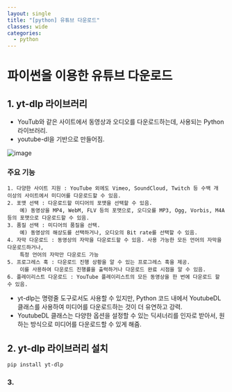```yaml
---
layout: single
title: "[python] 유튜브 다운로드"
classes: wide
categories:
  - python
---
```


# 파이썬을 이용한 유튜브 다운로드
## 1. yt-dlp 라이브러리
 + YouTub와 같은 사이트에서 동영상과 오디오를 다운로드하는데, 사용되는 Python 라이브러리.  
 + youtube-dl을 기반으로 만들어짐.

![image](https://github.com/kig2929kig/kig2929kig.github.io/assets/47412229/3c2ecd70-4b12-4baf-9f38-c8735010f801)  

### 주요 기능
    1. 다양한 사이트 지원 : YouTube 외에도 Vimeo, SoundCloud, Twitch 등 수백 개 이상의 사이트에서 미디어를 다운로드할 수 있음.  
    2. 포맷 선택 : 다운로드할 미디어의 포맷을 선택할 수 있음.  
        예) 동영상을 MP4, WebM, FLV 등의 포맷으로, 오디오를 MP3, Ogg, Vorbis, M4A 등의 포맷으로 다운로드할 수 있음.  
    3. 품질 선택 : 미디어의 품질을 선택. 
        예) 동영상의 해상도를 선택하거나, 오디오의 Bit rate를 선택할 수 있음.  
    4. 자막 다운로드 : 동영상의 자막을 다운로드할 수 있음. 사용 가능한 모든 언어의 자막을 다운로드하거나,  
        특정 언어의 자막만 다운로드 가능  
    5. 프로그레스 훅 : 다운로드 진행 상황을 알 수 있는 프로그레스 훅을 제공.  
        이를 사용하여 다운로드 진행률을 출력하거나 다운로드 완료 시점을 알 수 있음.
    6. 플레이리스트 다운로드 : YouTube 플레이리스트의 모든 동영상을 한 번에 다운로드 할 수 있음.  
+ yt-dlp는 명령줄 도구로서도 사용할 수 있지만, Python 코드 내에서 YoutubeDL 클래스를 사용하여 미디어를 다운로드하는 것이 더 유연하고 강력.
+ YoutubeDL 클래스는 다양한 옵션을 설정할 수 있는 딕셔너리를 인자로 받아서, 원하는 방식으로 미디어를 다운로드할 수 있게 해줌.
  
## 2. yt-dlp 라이브러리 설치  
```
pip install yt-dlp  
```

### 3. 


    
    



